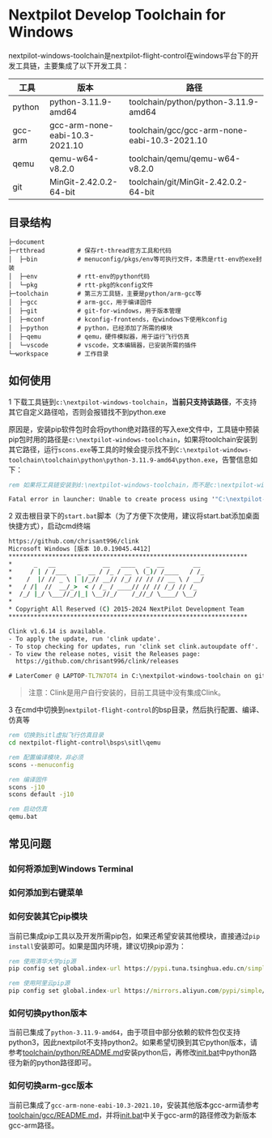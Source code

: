 # Nextpilot Develop Toolchain for Windows

nextpilot-windows-toolchain是nextpilot-flight-control在windows平台下的开发工具链，主要集成了以下开发工具：

|工具|版本|路径|
|---|---|---|
|python|python-3.11.9-amd64|toolchain/python/python-3.11.9-amd64|
|gcc-arm|gcc-arm-none-eabi-10.3-2021.10|toolchain/gcc/gcc-arm-none-eabi-10.3-2021.10|
|qemu|qemu-w64-v8.2.0|toolchain/qemu/qemu-w64-v8.2.0|
|git|MinGit-2.42.0.2-64-bit|toolchain/git/MinGit-2.42.0.2-64-bit|

## 目录结构

```
├─document
├─rtthread         # 保存rt-thread官方工具和代码
│  ├─bin           # menuconfig/pkgs/env等可执行文件，本质是rtt-env的exe封装
│  ├─env           # rtt-env的python代码
│  └─pkg           # rtt-pkg的kconfig文件
├─toolchain        # 第三方工具链，主要是python/arm-gcc等
│  ├─gcc           # arm-gcc，用于编译固件
│  ├─git           # git-for-windows，用于版本管理
│  ├─mconf         # kconfig-frontends，在windows下使用kconfig
│  ├─python        # python，已经添加了所需的模块
│  ├─qemu          # qemu，硬件模拟器，用于运行飞行仿真
│  └─vscode        # vscode，文本编辑器，已安装所需的插件
└─workspace        # 工作目录
```

## 如何使用

1 下载工具链到`c:\nextpilot-windows-toolchain`，**当前只支持该路径**，不支持其它自定义路径哈，否则会报错找不到python.exe

原因是，安装pip软件包时会将python绝对路径的写入exe文件中，工具链中预装pip包时用的路径是`c:\nextpilot-windows-toolchain`，如果将toolchain安装到其它路径，运行`scons.exe`等工具的时候会提示找不到`C:\nextpilot-windows-toolchain\toolchain\python\python-3.11.9-amd64\python.exe`，告警信息如下：

```bat
rem 如果将工具链安装到d:\nextpilot-windows-toolchain，而不是c:\nextpilot-windows-toolchain，则会提示如下错误

Fatal error in launcher: Unable to create process using '"C:\nextpilot-windows-toolchain\toolchain\python\python-3.11.9-amd64\python.exe"  "D:\nextpilot-windows-toolchain\toolchain\python\python-3.11.9-amd64\Scripts\scons.exe" ': ???????????
```

2 双击根目录下的`start.bat`脚本（为了方便下次使用，建议将start.bat添加桌面快捷方式），启动cmd终端

```bat
https://github.com/chrisant996/clink
Microsoft Windows [版本 10.0.19045.4412]
******************************************************************
*      _   __             __   ____   _  __        __
*     / | / /___   _  __ / /_ / __ \ (_)/ /____   / /_
*    /  |/ // _ \ | |/_// __// /_/ // // // __ \ / __/
*   / /|  //  __/_>  < / /_ / ____// // // /_/ // /_
*  /_/ |_/ \___//_/|_| \__//_/    /_//_/ \____/ \__/
*
* Copyright All Reserved (C) 2015-2024 NextPilot Development Team
******************************************************************

Clink v1.6.14 is available.
- To apply the update, run 'clink update'.
- To stop checking for updates, run 'clink set clink.autoupdate off'.
- To view the release notes, visit the Releases page:
  https://github.com/chrisant996/clink/releases

# LaterComer @ LAPTOP-TL7N7OT4 in C:\nextpilot-windows-toolchain on git:master x [10:36:17]
```

> 注意：Clink是用户自行安装的，目前工具链中没有集成Clink。

3 在cmd中切换到`nextpilot-flight-control`的bsp目录，然后执行配置、编译、仿真等

```bat
rem 切换到sitl虚拟飞行仿真目录
cd nextpilot-flight-control\bsps\sitl\qemu

rem 配置编译模块，非必须
scons --menuconfig

rem 编译固件
scons -j10
scons default -j10

rem 启动仿真
qemu.bat
```

## 常见问题

### 如何将添加到Windows Terminal

### 如何添加到右键菜单

### 如何安装其它pip模块

当前已集成pip工具以及开发所需pip包，如果还希望安装其他模块，直接通过`pip install`安装即可。如果是国内环境，建议切换pip源为：

```bat
rem 使用清华大学pip源
pip config set global.index-url https://pypi.tuna.tsinghua.edu.cn/simple

rem 使用阿里云pip源
pip config set global.index-url https://mirrors.aliyun.com/pypi/simple/

```

### 如何切换python版本

当前已集成了`python-3.11.9-amd64`，由于项目中部分依赖的软件包仅支持python3，因此nextpilot不支持python2。如果希望切换到其它python版本，请参考[toolchain/python/README.md](toolchain/python/README.md)安装python后，再修改[init.bat](init.bat)中python路径为新的python路径即可。

### 如何切换arm-gcc版本

当前已集成了`gcc-arm-none-eabi-10.3-2021.10`，安装其他版本gcc-arm请参考[toolchain/gcc/README.md](toolchain/gcc/README.md)，并将[init.bat](init.bat)中关于gcc-arm的路径修改为新版本gcc-arm路径。
